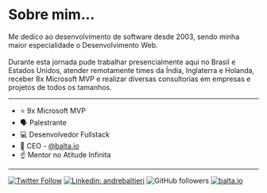 <h1>Sobre mim...</h1>
<p>
  Me dedico ao desenvolvimento de software desde 2003, sendo minha maior especialidade o Desenvolvimento Web.<br>
  <br>
  Durante esta jornada pude trabalhar presencialmente aqui no Brasil e Estados Unidos, atender remotamente times da Índia, Inglaterra e Holanda, receber 8x   Microsoft MVP e realizar diversas consultorias em empresas e projetos de todos os tamanhos.
</p>

<hr>

* ⭐️ 9x Microsoft MVP 
* 🗣 Palestrante
* 💻 Desenvolvedor Fullstack 
* 💜 CEO - <a href="https://balta.io">@balta.io</a> 
* ☝️ Mentor no Atitude Infinita

<hr>

[![Twitter Follow](https://img.shields.io/twitter/follow/andrebaltieri?label=Follow)](https://twitter.com/intent/follow?screen_name=andrebaltieri)
[![Linkedin: andrebaltieri](https://img.shields.io/badge/-andrebaltieri-blue?style=flat-square&logo=Linkedin&logoColor=white&link=https://www.linkedin.com/in/andrebaltieri/)](https://www.linkedin.com/in/andrebaltieri/)
![GitHub followers](https://img.shields.io/github/followers/andrebaltieri?label=Follow&style=social)
[![balta.io](https://img.shields.io/badge/Website-46a2f1.svg?&style=flat-square&logo=Google-Chrome&logoColor=white&link=https://balta.io/)](https://balta.io/)
